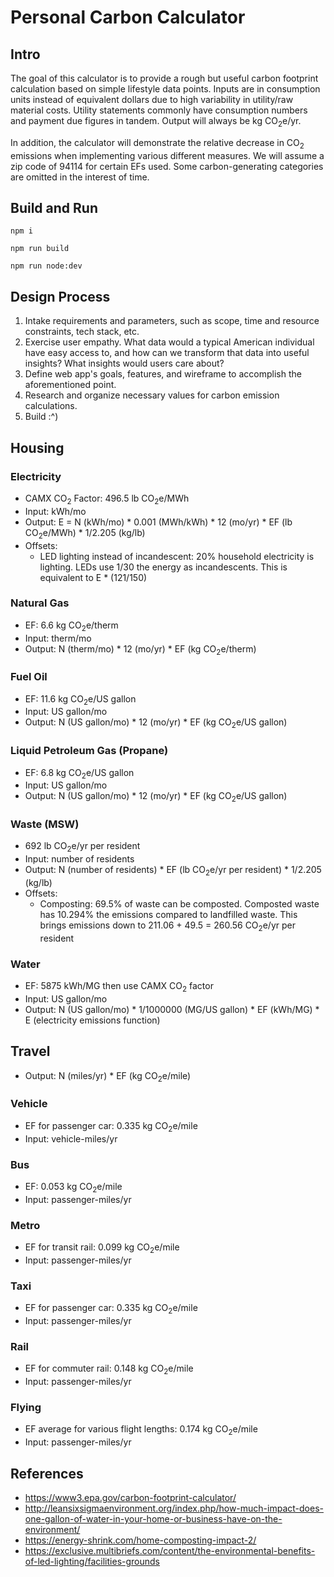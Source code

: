 # Personal Carbon Calculator

## Intro

The goal of this calculator is to provide a rough but useful carbon footprint calculation based on simple lifestyle data points. Inputs are in consumption units instead of equivalent dollars due to high variability in utility/raw material costs. Utility statements commonly have consumption numbers and payment due figures in tandem. Output will always be kg CO<sub>2</sub>e/yr.

In addition, the calculator will demonstrate the relative decrease in CO<sub>2</sub> emissions when implementing various different measures. We will assume a zip code of 94114 for certain EFs used. Some carbon-generating categories are omitted in the interest of time. 

## Build and Run

<code>npm i</code>

<code>npm run build</code>

<code>npm run node:dev</code>

## Design Process
1. Intake requirements and parameters, such as scope, time and resource constraints, tech stack, etc.
2. Exercise user empathy. What data would a typical American individual have easy access to, and how can we transform that data into useful insights? What insights would users care about?
3. Define web app's goals, features, and wireframe to accomplish the aforementioned point.
4. Research and organize necessary values for carbon emission calculations.
5. Build :^)

## Housing
### Electricity
- CAMX CO<sub>2</sub> Factor: 496.5 lb CO<sub>2</sub>e/MWh
- Input: kWh/mo
- Output: E = N (kWh/mo) * 0.001 (MWh/kWh) * 12 (mo/yr) * EF (lb CO<sub>2</sub>e/MWh) * 1/2.205 (kg/lb)
- Offsets:
  - LED lighting instead of incandescent: 20% household electricity is lighting. LEDs use 1/30 the energy as incandescents. This is equivalent to E * (121/150)

### Natural Gas
- EF: 6.6 kg CO<sub>2</sub>e/therm
- Input: therm/mo
- Output: N (therm/mo) * 12 (mo/yr) * EF (kg CO<sub>2</sub>e/therm)

### Fuel Oil
- EF: 11.6 kg CO<sub>2</sub>e/US gallon
- Input: US gallon/mo
- Output: N (US gallon/mo) * 12 (mo/yr) * EF (kg CO<sub>2</sub>e/US gallon)

### Liquid Petroleum Gas (Propane)
- EF: 6.8 kg CO<sub>2</sub>e/US gallon
- Input: US gallon/mo
- Output: N (US gallon/mo) * 12 (mo/yr) * EF (kg CO<sub>2</sub>e/US gallon)

### Waste (MSW)
- 692 lb CO<sub>2</sub>e/yr per resident
- Input: number of residents
- Output: N (number of residents) * EF (lb CO<sub>2</sub>e/yr per resident) * 1/2.205 (kg/lb)
- Offsets:
  - Composting: 69.5% of waste can be composted. Composted waste has 10.294% the emissions compared to landfilled waste. This brings emissions down to 211.06 + 49.5 = 260.56 CO<sub>2</sub>e/yr per resident

### Water
- EF: 5875 kWh/MG then use CAMX CO<sub>2</sub> factor
- Input: US gallon/mo
- Output: N (US gallon/mo) * 1/1000000 (MG/US gallon) * EF (kWh/MG) * E (electricity emissions function)

## Travel
- Output: N (miles/yr) * EF (kg CO<sub>2</sub>e/mile)

### Vehicle
- EF for passenger car: 0.335 kg CO<sub>2</sub>e/mile
- Input: vehicle-miles/yr

### Bus
- EF: 0.053 kg CO<sub>2</sub>e/mile
- Input: passenger-miles/yr

### Metro
- EF for transit rail: 0.099 kg CO<sub>2</sub>e/mile
- Input: passenger-miles/yr

### Taxi
- EF for passenger car: 0.335 kg CO<sub>2</sub>e/mile
- Input: passenger-miles/yr

### Rail
- EF for commuter rail: 0.148 kg CO<sub>2</sub>e/mile
- Input: passenger-miles/yr

### Flying
- EF average for various flight lengths: 0.174 kg CO<sub>2</sub>e/mile
- Input: passenger-miles/yr

## References
- https://www3.epa.gov/carbon-footprint-calculator/
- http://leansixsigmaenvironment.org/index.php/how-much-impact-does-one-gallon-of-water-in-your-home-or-business-have-on-the-environment/
- https://energy-shrink.com/home-composting-impact-2/
- https://exclusive.multibriefs.com/content/the-environmental-benefits-of-led-lighting/facilities-grounds
